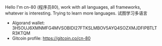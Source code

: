 Hello I'm cn-80 (程序员80), work with all languages, all frameworks, whatever is interesting. Trying to learn more languages. 试图学习多语言

- Algorand wallet: 3H5OUJ6XMNMFG4MVSOBIDI27FTKSLMBOV5AYQ4SOZXMJDFIPBTLTR3KTQM
- Gitcoin profile: https://gitcoin.co/cn-80

<!---
cn-80/cn-80 is a ✨ special ✨ repository because its `README.md` (this file) appears on your GitHub profile.
You can click the Preview link to take a look at your changes.
--->
